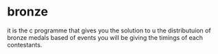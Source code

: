 # bronze
it is the c programme that gives you the solution to u the distributuion of bronze medals based of events you will be giving the timings of each contestants.

